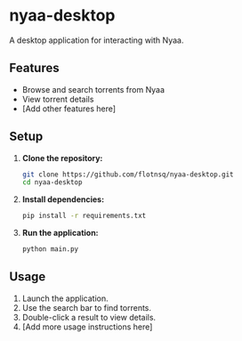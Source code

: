 # nyaa-desktop

A desktop application for interacting with Nyaa. 

## Features

- Browse and search torrents from Nyaa
- View torrent details
- [Add other features here]

## Setup

1.  **Clone the repository:**
    ```bash
    git clone https://github.com/flotnsq/nyaa-desktop.git
    cd nyaa-desktop
    ```
2.  **Install dependencies:**
    ```bash
    pip install -r requirements.txt
    ```
3.  **Run the application:**
    ```bash
    python main.py
    ```

## Usage

1. Launch the application.
2. Use the search bar to find torrents.
3. Double-click a result to view details.
4. [Add more usage instructions here] 